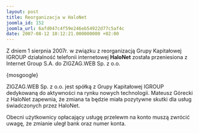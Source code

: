 ```yaml
---
layout: post
title: Reorganizacja w HaloNet
joomla_id: 152
joomla_url: 6afd047c4f59e246eb54922d77c5af4c
date: 2007-08-12 10:12:21.000000000 +02:00
---
```

Z dniem 1 sierpnia 2007r. w związku z reorganizacją Grupy Kapitałowej IGROUP działalność telefonii internetowej <strong>HaloNet</strong> została przeniesiona z Internet Group S.A. do ZIGZAG.WEB Sp. z o.o.<p>{mosgoogle}</p><p>ZIGZAG.WEB Sp. z o.o. jest sp&oacute;łką z Grupy Kapitałowej IGROUP dedykowaną do aktywności na rynku nowych technologii. Mateusz G&oacute;recki z HaloNet zapewnia, że zmiana ta będzie miała pozytywne skutki dla usług świadczonych przez HaloNet.</p><p>Obecni użytkownicy opłacający usługę przelewm na konto muszą zwr&oacute;cić uwagę, że zmianie uległ bank oraz numer konta.&nbsp;</p>
